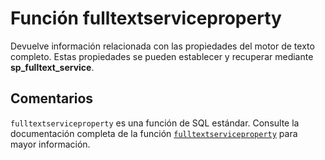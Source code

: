 ﻿---
Autogenerated: true
---

# Función  fulltextserviceproperty

Devuelve información relacionada con las propiedades del motor de texto completo. Estas propiedades se pueden establecer y recuperar mediante **sp_fulltext_service**.

## Comentarios 

`fulltextserviceproperty` es una función de SQL estándar. Consulte la documentación completa de la función [`fulltextserviceproperty`](https://learn.microsoft.com/es-es/sql/t-sql/functions/fulltextserviceproperty-transact-sql) para mayor información.
